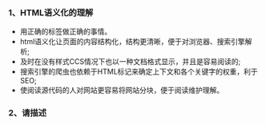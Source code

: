 
### 1、HTML语义化的理解
* 用正确的标签做正确的事情。
* html语义化让页面的内容结构化，结构更清晰，便于对浏览器、搜索引擎解析;
* 及时在没有样式CCS情况下也以一种文档格式显示，并且是容易阅读的;
* 搜索引擎的爬虫也依赖于HTML标记来确定上下文和各个关键字的权重，利于SEO;
* 使阅读源代码的人对网站更容易将网站分块，便于阅读维护理解。

### 2、请描述 <script>、<script async>和<script defer>的区别
> <script> - HTML 解析中断，脚本被提取并立即执行。执行结束后，HTML 解析继续。
> <script async> - 脚本的提取、执行的过程与 HTML 解析过程并行，脚本执行完毕可能在 HTML 解析完毕之前。当脚本与页面上其他脚本独立时，可以使用async，比如用作页面统计分析。
> <script defer> - 脚本仅提取过程与 HTML 解析过程并行，脚本的执行将在 HTML 解析完毕后进行。如果有多个含defer的脚本，脚本的执行顺序将按照在 document 中出现的位置，从上到下顺序执行。
> 注意：没有src属性的脚本，async和defer属性会被忽略。
